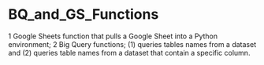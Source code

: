# BQ_and_GS_Functions
1 Google Sheets function that pulls a Google Sheet into a Python environment; 2 Big Query functions; (1) queries tables names from a dataset and (2) queries table names from a dataset that contain a specific column.
